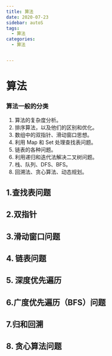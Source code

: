 ```yaml
---
title: 算法
date: 2020-07-23
sidebar: autoS
tags:
  - 算法
categories:
  - 算法


---
```




# 算法

### 算法一般的分类

1. 算法的复杂度分析。
2. 排序算法，以及他们的区别和优化。
3. 数组中的双指针、滑动窗口思想。
4. 利用 Map 和 Set 处理查找表问题。
5. 链表的各种问题。
6. 利用递归和迭代法解决二叉树问题。
7. 栈、队列、DFS、BFS。
8. 回溯法、贪心算法、动态规划。

## 1.查找表问题

## 2.双指针

## 3.滑动窗口问题

## 4. 链表问题

## 5. 深度优先遍历

## 6.广度优先遍历（BFS）问题

##  7.归和回溯

## 8. 贪心算法问题

